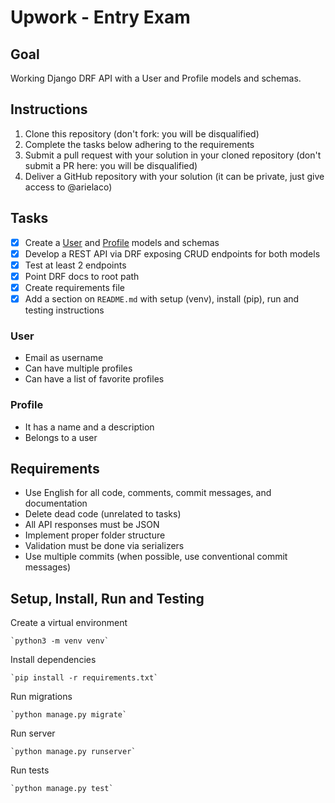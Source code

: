 # Upwork - Entry Exam

## Goal
Working Django DRF API with a User and Profile models and schemas.

## Instructions
1. Clone this repository (don't fork: you will be disqualified)
2. Complete the tasks below adhering to the requirements
3. Submit a pull request with your solution in your cloned repository (don't submit a PR here: you will be disqualified)
4. Deliver a GitHub repository with your solution (it can be private, just give access to @arielaco)

## Tasks
- [x] Create a [User](###User) and [Profile](###Profile) models and schemas 
- [X] Develop a REST API via DRF exposing CRUD endpoints for both models
- [X] Test at least 2 endpoints
- [X] Point DRF docs to root path
- [X] Create requirements file
- [X] Add a section on `README.md` with setup (venv), install (pip), run and testing instructions

### User
- Email as username
- Can have multiple profiles
- Can have a list of favorite profiles

### Profile
- It has a name and a description
- Belongs to a user

## Requirements
- Use English for all code, comments, commit messages, and documentation
- Delete dead code (unrelated to tasks)
- All API responses must be JSON
- Implement proper folder structure
- Validation must be done via serializers
- Use multiple commits (when possible, use conventional commit messages)

## Setup, Install, Run and Testing
Create a virtual environment

    `python3 -m venv venv`
Install dependencies

    `pip install -r requirements.txt`
Run migrations

    `python manage.py migrate`
Run server

    `python manage.py runserver`
Run tests

    `python manage.py test`
